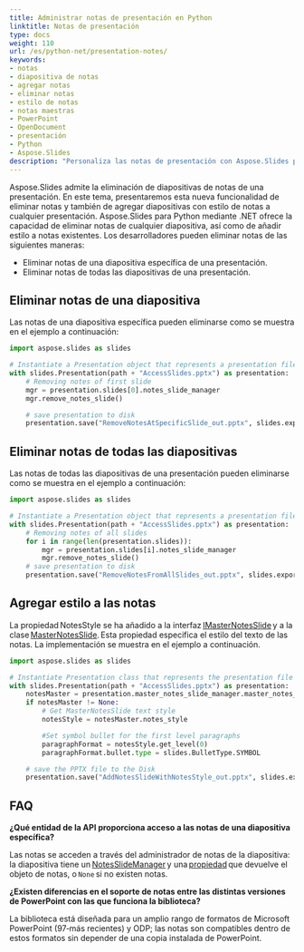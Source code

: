 ```yaml
---
title: Administrar notas de presentación en Python
linktitle: Notas de presentación
type: docs
weight: 110
url: /es/python-net/presentation-notes/
keywords:
- notas
- diapositiva de notas
- agregar notas
- eliminar notas
- estilo de notas
- notas maestras
- PowerPoint
- OpenDocument
- presentación
- Python
- Aspose.Slides
description: "Personaliza las notas de presentación con Aspose.Slides para Python mediante .NET. Trabaja sin problemas con notas de PowerPoint y OpenDocument para aumentar tu productividad."
---
```


Aspose.Slides admite la eliminación de diapositivas de notas de una presentación. En este tema, presentaremos esta nueva funcionalidad de eliminar notas y también de agregar diapositivas con estilo de notas a cualquier presentación. Aspose.Slides para Python mediante .NET ofrece la capacidad de eliminar notas de cualquier diapositiva, así como de añadir estilo a notas existentes. Los desarrolladores pueden eliminar notas de las siguientes maneras:

- Eliminar notas de una diapositiva específica de una presentación.
- Eliminar notas de todas las diapositivas de una presentación.

## **Eliminar notas de una diapositiva**
Las notas de una diapositiva específica pueden eliminarse como se muestra en el ejemplo a continuación:

```py
import aspose.slides as slides

# Instantiate a Presentation object that represents a presentation file 
with slides.Presentation(path + "AccessSlides.pptx") as presentation:
    # Removing notes of first slide
    mgr = presentation.slides[0].notes_slide_manager
    mgr.remove_notes_slide()

    # save presentation to disk
    presentation.save("RemoveNotesAtSpecificSlide_out.pptx", slides.export.SaveFormat.PPTX)
```

## **Eliminar notas de todas las diapositivas**
Las notas de todas las diapositivas de una presentación pueden eliminarse como se muestra en el ejemplo a continuación:

```py
import aspose.slides as slides

# Instantiate a Presentation object that represents a presentation file 
with slides.Presentation(path + "AccessSlides.pptx") as presentation:
    # Removing notes of all slides
    for i in range(len(presentation.slides)):
        mgr = presentation.slides[i].notes_slide_manager
        mgr.remove_notes_slide()
    # save presentation to disk
    presentation.save("RemoveNotesFromAllSlides_out.pptx", slides.export.SaveFormat.PPTX)
```

## **Agregar estilo a las notas**
La propiedad NotesStyle se ha añadido a la interfaz [IMasterNotesSlide](https://reference.aspose.com/slides/python-net/aspose.slides/imasternotesslide/) y a la clase [MasterNotesSlide](https://reference.aspose.com/slides/python-net/aspose.slides/masternotesslide/). Esta propiedad especifica el estilo del texto de las notas. La implementación se muestra en el ejemplo a continuación.

```py
import aspose.slides as slides

# Instantiate Presentation class that represents the presentation file
with slides.Presentation(path + "AccessSlides.pptx") as presentation:
    notesMaster = presentation.master_notes_slide_manager.master_notes_slide
    if notesMaster != None:
        # Get MasterNotesSlide text style
        notesStyle = notesMaster.notes_style

        #Set symbol bullet for the first level paragraphs
        paragraphFormat = notesStyle.get_level(0)
        paragraphFormat.bullet.type = slides.BulletType.SYMBOL

    # save the PPTX file to the Disk
    presentation.save("AddNotesSlideWithNotesStyle_out.pptx", slides.export.SaveFormat.PPTX)
```

## **FAQ**

**¿Qué entidad de la API proporciona acceso a las notas de una diapositiva específica?**

Las notas se acceden a través del administrador de notas de la diapositiva: la diapositiva tiene un [NotesSlideManager](https://reference.aspose.com/slides/python-net/aspose.slides/notesslidemanager/) y una [propiedad](https://reference.aspose.com/slides/python-net/aspose.slides/notesslidemanager/notes_slide/) que devuelve el objeto de notas, o `None` si no existen notas.

**¿Existen diferencias en el soporte de notas entre las distintas versiones de PowerPoint con las que funciona la biblioteca?**

La biblioteca está diseñada para un amplio rango de formatos de Microsoft PowerPoint (97‑más recientes) y ODP; las notas son compatibles dentro de estos formatos sin depender de una copia instalada de PowerPoint.